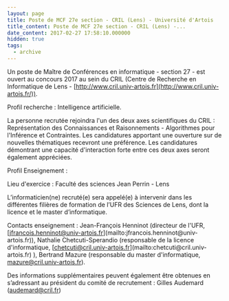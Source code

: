 ```yaml
---
layout: page
title: Poste de MCF 27e section - CRIL (Lens) - Université d'Artois
title_content: Poste de MCF 27e section - CRIL (Lens) -...
date_content: 2017-02-27 17:58:10.000000
hidden: true
tags:
  - archive
---
```

Un poste de Maître de Conférences en informatique - section 27 - est ouvert au
concours 2017 au sein du CRIL (Centre de Recherche en Informatique de Lens -
[http://www.cril.univ-artois.fr](http://www.cril.univ-artois.fr/)).





Profil recherche : Intelligence artificielle.



La personne recrutée rejoindra l'un des deux axes scientifiques du CRIL :
Représentation des Connaissances et Raisonnements - Algorithmes pour
l'Inférence et Contraintes. Les candidatures apportant une ouverture sur de
nouvelles thématiques recevront une préférence. Les candidatures démontrant
une capacité d'interaction forte entre ces deux axes seront également
appréciées.





Profil Enseignement :



Lieu d'exercice : Faculté des sciences Jean Perrin - Lens





L’informaticien(ne) recruté(e) sera appelé(e) à intervenir dans les
différentes filières de formation de l’UFR des Sciences de Lens, dont la
licence et le master d’informatique.





Contacts enseignement : Jean-François Henninot (directeur de l'UFR,
[jfrancois.henninot@univ-artois.fr](mailto:jfrancois.henninot@univ-
artois.fr)), Nathalie Chetcuti-Sperandio (responsable de la licence
d'informatique, [chetcuti@cril.univ-artois.fr](mailto:chetcuti@cril.univ-
artois.fr) ), Bertrand Mazure (responsable du master d'informatique,
[mazure@cril.univ-artois.fr](mailto:mazure@cril.univ-artois.fr)).





Des informations supplémentaires peuvent également être obtenues en
s’adressant au président du comité de recrutement : Gilles Audemard
([audemard@cril.fr](mailto:audemard@cril.fr))

